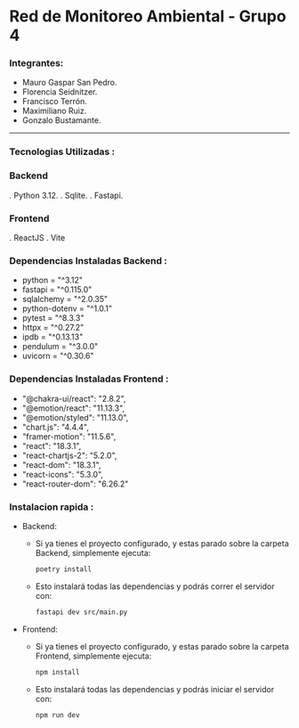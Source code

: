 # Red de Monitoreo Ambiental - Grupo 4

### Integrantes:
* Mauro Gaspar San Pedro.
* Florencia Seidnitzer.
* Francisco Terrón.
* Maximiliano Ruiz.
* Gonzalo Bustamante.

-------------------------------------------------------------------------------------

### Tecnologias Utilizadas :

### Backend
 . Python 3.12.
 . Sqlite.
 . Fastapi.

### Frontend
  . ReactJS
  . Vite 


### Dependencias Instaladas Backend :
  - python = "^3.12"
  - fastapi = "^0.115.0"
  - sqlalchemy = "^2.0.35"
  - python-dotenv = "^1.0.1"
  - pytest = "^8.3.3"
  - httpx = "^0.27.2"
  - ipdb = "^0.13.13"
  - pendulum = "^3.0.0"
  - uvicorn = "^0.30.6"

### Dependencias Instaladas Frontend :
 - "@chakra-ui/react": "2.8.2",
 - "@emotion/react": "11.13.3",
 - "@emotion/styled": "11.13.0",
 - "chart.js": "4.4.4",
 - "framer-motion": "11.5.6",
 - "react": "18.3.1",
 - "react-chartjs-2": "5.2.0",
 - "react-dom": "18.3.1",
 - "react-icons": "5.3.0",
 - "react-router-dom": "6.26.2"
  


### Instalacion rapida :

* Backend:
  - Si ya tienes el proyecto configurado, y estas parado sobre la carpeta Backend, simplemente ejecuta:
    
    ```bash
    poetry install
    ```
  - Esto instalará todas las dependencias y podrás correr el servidor con:
    
    ```bash
    fastapi dev src/main.py
    ```
* Frontend: 
  - Si ya tienes el proyecto configurado, y estas parado sobre la carpeta Frontend, simplemente ejecuta:
    
    ```bash
    npm install
    ```
  - Esto instalará todas las dependencias y podrás iniciar el servidor con:
    
    ```bash
    npm run dev
    ```